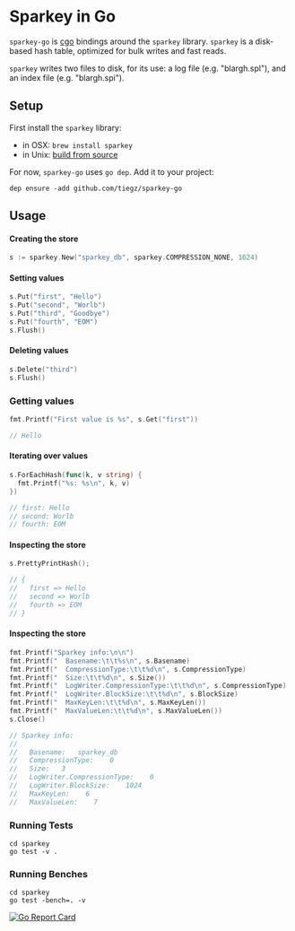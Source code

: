 # Sparkey in Go

`sparkey-go` is [cgo](https://golang.org/cmd/cgo/) bindings around the `sparkey` library. `sparkey` is a disk-based hash table, optimized for bulk writes and fast reads.

`sparkey` writes two files to disk, for its use: a log file (e.g. "blargh.spl"), and an index file (e.g. "blargh.spi").

## Setup

First install the `sparkey` library:

* in OSX: `brew install sparkey`
* in Unix: [build from source](https://github.com/spotify/sparkey#building)

For now, `sparkey-go` uses `go dep`. Add it to your project:

`dep ensure -add github.com/tiegz/sparkey-go`

## Usage

#### Creating the store

``` go
s := sparkey.New("sparkey_db", sparkey.COMPRESSION_NONE, 1024)
```

#### Setting values

``` go
s.Put("first", "Hello")
s.Put("second", "Worlb")
s.Put("third", "Goodbye")
s.Put("fourth", "EOM")
s.Flush()
```

#### Deleting values

``` go
s.Delete("third")
s.Flush()
```

### Getting values

``` go
fmt.Printf("First value is %s", s.Get("first"))

// Hello
```

#### Iterating over values

``` go
s.ForEachHash(func(k, v string) {
  fmt.Printf("%s: %s\n", k, v)
})

// first: Hello
// second: Worlb
// fourth: EOM
```

#### Inspecting the store

``` go
s.PrettyPrintHash();

// {
//   first => Hello
//   second => Worlb
//   fourth => EOM
// }
```

#### Inspecting the store

``` go
fmt.Printf("Sparkey info:\n\n")
fmt.Printf("  Basename:\t\t%s\n", s.Basename)
fmt.Printf("  CompressionType:\t\t%d\n", s.CompressionType)
fmt.Printf("  Size:\t\t%d\n", s.Size())
fmt.Printf("  LogWriter.CompressionType:\t\t%d\n", s.CompressionType)
fmt.Printf("  LogWriter.BlockSize:\t\t%d\n", s.BlockSize)
fmt.Printf("  MaxKeyLen:\t\t%d\n", s.MaxKeyLen())
fmt.Printf("  MaxValueLen:\t\t%d\n", s.MaxValueLen())
s.Close()

// Sparkey info:
//
//   Basename:   sparkey_db
//   CompressionType:    0
//   Size:   3
//   LogWriter.CompressionType:    0
//   LogWriter.BlockSize:    1024
//   MaxKeyLen:    6
//   MaxValueLen:    7
```

### Running Tests

```
cd sparkey
go test -v .
```

### Running Benches

```
cd sparkey
go test -bench=. -v
```

[![Go Report Card](https://goreportcard.com/badge/github.com/tiegz/sparkey-go)](https://goreportcard.com/report/github.com/tiegz/sparkey-go)


